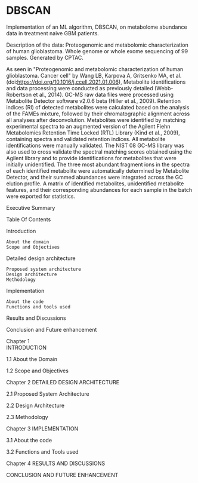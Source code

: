 # DBSCAN
Implementation of an ML algorithm, DBSCAN, on metabolome abundance data in treatment naive GBM patients.

Description of the data:
Proteogenomic and metabolomic characterization of human glioblastoma. Whole genome or whole exome sequencing of 99 samples. Generated by CPTAC. 

As seen in "Proteogenomic and metabolomic characterization of human glioblastoma. Cancer cell" by Wang LB, Karpova A, Gritsenko MA, et al. (doi:https://doi.org/10.1016/j.ccell.2021.01.006),
Metabolite identifications and data processing were conducted as previously detailed (Webb-Robertson et al., 2014). GC-MS raw data files were processed using Metabolite Detector software v2.0.6 beta (Hiller et al., 2009). Retention indices (RI) of detected metabolites were calculated based on the analysis of the FAMEs mixture, followed by their chromatographic alignment across all analyses after deconvolution. Metabolites were identified by matching experimental spectra to an augmented version of the Agilent Fiehn Metabolomics Retention Time Locked (RTL) Library (Kind et al., 2009), containing spectra and validated retention indices. All metabolite identifications were manually validated. The NIST 08 GC-MS library was also used to cross validate the spectral matching scores obtained using the Agilent library and to provide identifications for metabolites that were initially unidentified. The three most abundant fragment ions in the spectra of each identified metabolite were automatically determined by Metabolite Detector, and their summed abundances were integrated across the GC elution profile. A matrix of identified metabolites, unidentified metabolite features, and their corresponding abundances for each sample in the batch were exported for statistics. 

Executive Summary 


		
Table Of Contents

Introduction

    About the domain
  	Scope and Objectives 
   
Detailed design architecture

	Proposed system architecture	
	Design architecture 	
	Methodology	
 
Implementation	

	About the code 	
	Functions and tools used
 
Results and Discussions 	
  
Conclusion and Future enhancement	
 
Chapter 1                                      
INTRODUCTION






1.1	About the Domain







1.2 Scope and Objectives 







Chapter 2 
DETAILED DESIGN ARCHITECTURE

2.1 Proposed System Architecture





2.2 Design Architecture






2.3 Methodology






Chapter 3 
IMPLEMENTATION

3.1 About the code









3.2 Functions and Tools used









Chapter 4 
RESULTS AND DISCUSSIONS






















CONCLUSION AND FUTURE ENHANCEMENT 

